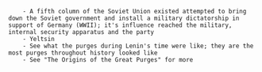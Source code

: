 		- A fifth column of the Soviet Union existed attempted to bring down the Soviet government and install a military dictatorship in support of Germany (WWII); it's influence reached the military, internal security apparatus and the party
		- Yeltsin 
		- See what the purges during Lenin's time were like; they are the most purges throughout history looked like
		- See "The Origins of the Great Purges" for more 